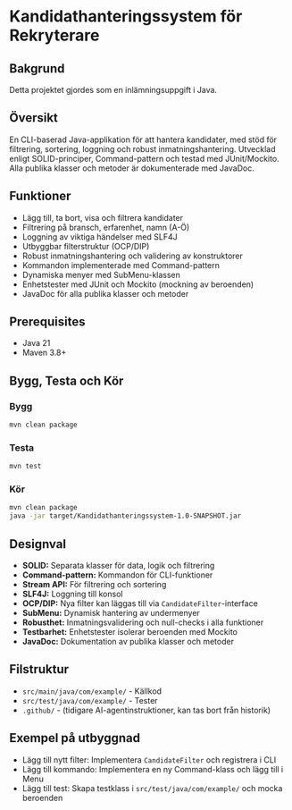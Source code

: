 # Kandidathanteringssystem för Rekryterare

## Bakgrund

Detta projektet gjordes som en inlämningsuppgift i Java.

## Översikt

En CLI-baserad Java-applikation för att hantera kandidater, med stöd för filtrering, sortering, loggning och robust inmatningshantering. Utvecklad enligt SOLID-principer, Command-pattern och testad med JUnit/Mockito. Alla publika klasser och metoder är dokumenterade med JavaDoc.

## Funktioner

- Lägg till, ta bort, visa och filtrera kandidater
- Filtrering på bransch, erfarenhet, namn (A-Ö)
- Loggning av viktiga händelser med SLF4J
- Utbyggbar filterstruktur (OCP/DIP)
- Robust inmatningshantering och validering av konstruktorer
- Kommandon implementerade med Command-pattern
- Dynamiska menyer med SubMenu-klassen
- Enhetstester med JUnit och Mockito (mockning av beroenden)
- JavaDoc för alla publika klasser och metoder

## Prerequisites

- Java 21
- Maven 3.8+

## Bygg, Testa och Kör

### Bygg

```sh
mvn clean package
```

### Testa

```sh
mvn test
```

### Kör

```sh
mvn clean package
java -jar target/Kandidathanteringssystem-1.0-SNAPSHOT.jar
```

## Designval

- **SOLID:** Separata klasser för data, logik och filtrering
- **Command-pattern:** Kommandon för CLI-funktioner
- **Stream API:** För filtrering och sortering
- **SLF4J:** Loggning till konsol
- **OCP/DIP:** Nya filter kan läggas till via `CandidateFilter`-interface
- **SubMenu:** Dynamisk hantering av undermenyer
- **Robusthet:** Inmatningsvalidering och null-checks i alla funktioner
- **Testbarhet:** Enhetstester isolerar beroenden med Mockito
- **JavaDoc:** Dokumentation av publika klasser och metoder

## Filstruktur

- `src/main/java/com/example/` - Källkod
- `src/test/java/com/example/` - Tester
- `.github/` - (tidigare AI-agentinstruktioner, kan tas bort från historik)

## Exempel på utbyggnad

- Lägg till nytt filter: Implementera `CandidateFilter` och registrera i CLI
- Lägg till kommando: Implementera en ny Command-klass och lägg till i Menu
- Lägg till test: Skapa testklass i `src/test/java/com/example/` och mocka beroenden
